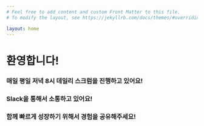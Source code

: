 ```yaml
---
# Feel free to add content and custom Front Matter to this file.
# To modify the layout, see https://jekyllrb.com/docs/themes/#overriding-theme-defaults

layout: home
---
```


<h1> 환영합니다! </h1>

### 매일 평일 저녁 8시 데일리 스크럼을 진행하고 있어요!
### Slack을 통해서 소통하고 있어요!
### 함께 빠르게 성장하기 위해서 경험을 공유해주세요!